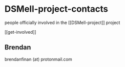 # DSMell-project-contacts

people officially involved in the [[DSMell-project]] project

[[get-involved]]

## Brendan

brendanfinan (at) protonmail.com